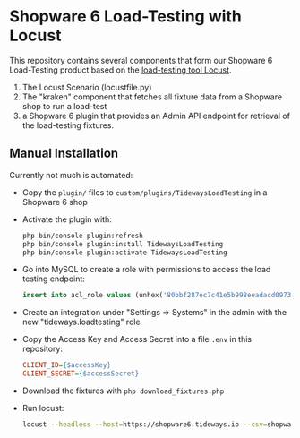 # Shopware 6 Load-Testing with Locust

This repository contains several components that form our Shopware 6 Load-Testing product
based on the [load-testing tool Locust](https://locust.io).

1. The Locust Scenario (locustfile.py)
2. The "kraken" component that fetches all fixture data from a Shopware shop to run a load-test
3. a Shopware 6 plugin that provides an Admin API endpoint for retrieval of the load-testing fixtures.

## Manual Installation

Currently not much is automated:

* Copy the `plugin/` files to `custom/plugins/TidewaysLoadTesting` in a Shopware 6 shop
* Activate the plugin with:

    ```sh
    php bin/console plugin:refresh
    php bin/console plugin:install TidewaysLoadTesting
    php bin/console plugin:activate TidewaysLoadTesting
    ```
* Go into MySQL to create a role with permissions to access the load testing endpoint:

    ```sql
    insert into acl_role values (unhex('80bbf287ec7c41e5b998eeadacd0973d'), 'tideways.loadtesting', 'Access to Load Testing Fixture Generation API', '["tideways.loadtesting"]', NOW(), NOW());
    ```

* Create an integration under "Settings => Systems" in the admin with the new "tideways.loadtesting" role
* Copy the Access Key and Access Secret into a file `.env` in this repository:

    ```ini
    CLIENT_ID={$accessKey}
    CLIENT_SECRET={$accessSecret}
    ```

* Download the fixtures with `php download_fixtures.php`
* Run locust:

   ```sh
   locust --headless --host=https://shopware6.tideways.io --csv=shopware6.tideways.io --csv-full-history -u 2 -r 1 -t 1m
   ```
